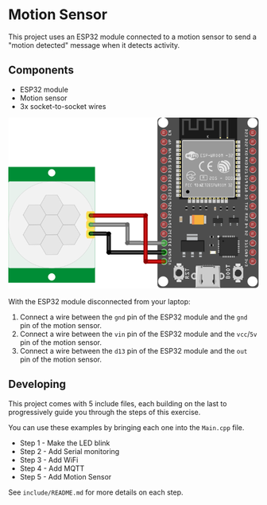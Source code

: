 # Motion Sensor

This project uses an ESP32 module connected to a motion sensor to send a "motion detected" message when it detects activity.

## Components
* ESP32 module
* Motion sensor
* 3x socket-to-socket wires

![Motion Sensor](motion-sensor.png)

With the ESP32 module disconnected from your laptop:

1. Connect a wire between the `gnd` pin of the ESP32 module and the `gnd` pin of the motion sensor.
2. Connect a wire between the `vin` pin of the ESP32 module and the `vcc`/`5v` pin of the motion sensor.
3. Connect a wire between the `d13` pin of the ESP32 module and the `out` pin of the motion sensor.

## Developing

This project comes with 5 include files, each building on the last to progressively guide you
through the steps of this exercise.

You can use these examples by bringing each one into the `Main.cpp` file.

* Step 1 - Make the LED blink
* Step 2 - Add Serial monitoring
* Step 3 - Add WiFi
* Step 4 - Add MQTT
* Step 5 - Add Motion Sensor

See `include/README.md` for more details on each step.

